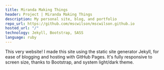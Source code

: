 ```yaml
---
title: Miranda Making Things
header: Project | Miranda Making Things
description: My personal site, blog, and portfolio
repo_url: https://github.com/mscwilson/mscwilson.github.io
hosted_url: "/"
technology: Jekyll, Bootstrap, SASS
language: ruby
---
```


This very website! I made this site using the static site generator Jekyll, for ease of blogging and hosting with GitHub Pages. It's fully responsive to screen size, thanks to Bootstrap, and system light/dark theme. 
